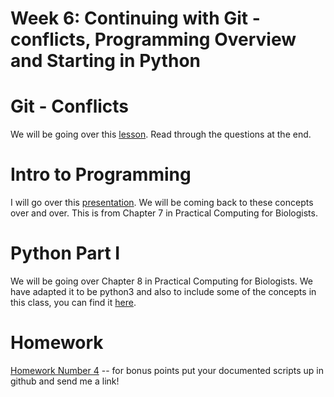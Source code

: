 # Week 6:  Continuing with Git - conflicts, Programming Overview and Starting in Python

# Git - Conflicts
We will be going over this [lesson](http://swcarpentry.github.io/git-novice/09-conflict/index.html). Read through the questions at the end. 

# Intro to Programming 
I will go over this [presentation](https://www.dropbox.com/s/553ffkosnknnk1q/Intro_to_programming.pptx?dl=0). We will be coming back to these concepts over and over. This is from Chapter 7 in Practical Computing for Biologists.

# Python Part I

We will be going over Chapter 8 in Practical Computing for Biologists. We have adapted it to be python3 and also to include some of the concepts in this class, you can find it [here](https://www.dropbox.com/s/mehdns0g5dzsvoh/PythonLesson1_Chapter8.docx?dl=0). 

# Homework 
[Homework Number 4](https://www.dropbox.com/s/l70as8lhuqx2log/Programming_Exercises_Part_I.docx?dl=0) -- for bonus points put your documented scripts up in github and send me a link!


